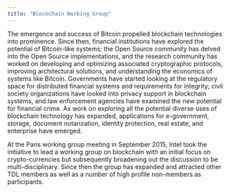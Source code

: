 ```yaml
---
title: "Blockchain Working Group"
---
```


The emergence and success of Bitcoin propelled blockchain technologies into prominence. Since then, financial institutions have explored the potential of Bitcoin-like systems; the Open Source community has delved into the Open Source implementations, and the research community has worked on developing and optimizing associated cryptographic protocols, improving architectural solutions, and understanding the economics of systems like Bitcoin. Governments have started looking at the regulatory space for distributed financial systems and requirements for integrity; civil society organizations have looked into privacy support in blockchain systems, and law enforcement agencies have examined the new potential for financial crime. As work on exploring all the potential diverse uses of blockchain technology has expanded, applications for e-government, storage, document notarization, identity protection, real estate, and enterprise have emerged.

At the Paris working group meeting in September 2015, Intel took the initiative to lead a working group on blockchain with an initial focus on crypto-currencies but subsequently broadening out the discussion to be multi-disciplinary. Since then the group has expanded and attracted other TDL members as well as a number of high profile non-members as participants.

